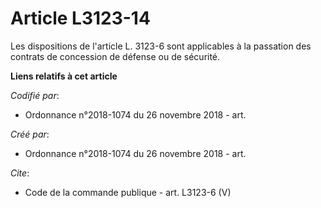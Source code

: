# Article L3123-14

Les dispositions de l'article L. 3123-6 sont applicables à la passation des contrats de concession de défense ou de sécurité.

**Liens relatifs à cet article**

_Codifié par_:

  - Ordonnance n°2018-1074 du 26 novembre 2018 - art.

_Créé par_:

  - Ordonnance n°2018-1074 du 26 novembre 2018 - art.

_Cite_:

  - Code de la commande publique - art. L3123-6 (V)
